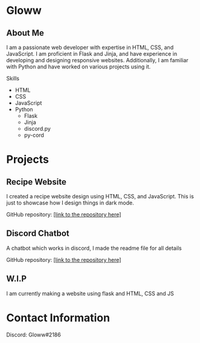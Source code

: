<h1>Gloww</h1>
<h2>About Me</h2>
I am a passionate web developer with expertise in HTML, CSS, and JavaScript. I am proficient in Flask and Jinja, and have experience in developing and designing responsive websites. Additionally, I am familiar with Python and have worked on various projects using it.

Skills
- HTML
- CSS 
- JavaScript
- Python
   - Flask
   - Jinja
   - discord.py
   - py-cord

<h1>Projects</h1>
<h2>Recipe Website</h2>
I created a recipe website design using HTML, CSS, and JavaScript. This is just to showcase how I design things in dark mode.

GitHub repository: [[link to the repository here]](https://github.com/Glowwonyt/RecipeDesign)

<h2>Discord Chatbot</h2>
A chatbot which works in discord, I made the readme file for all details

GitHub repository: [[link to the repository here]](https://github.com/Glowwonyt/ChatBot)

<h2>W.I.P</h2>
I am currently making a website using flask and HTML, CSS and JS

<h1>Contact Information</h1>

Discord: Gloww#2186
